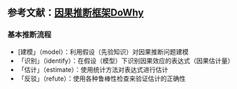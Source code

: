 ## 参考文献：[因果推断框架DoWhy](https://zhuanlan.zhihu.com/p/321808640)
### 基本推断流程
+  [建模」（model）：利用假设（先验知识）对因果推断问题建模
+ 「识别」（identify）：在假设（模型）下识别因果效应的表达式（因果估计量）
+ 「估计」（estimate）：使用统计方法对表达式进行估计
+ 「反驳」（refute）：使用各种鲁棒性检查来验证估计的正确性
